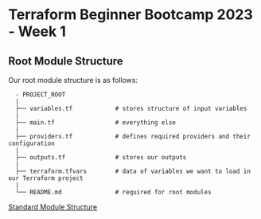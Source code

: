 # Terraform Beginner Bootcamp 2023 - Week 1

## Root Module Structure

Our root module structure is as follows:

```
  - PROJECT_ROOT
  |
  ├── variables.tf            # stores structure of input variables
  |
  ├── main.tf                 # everything else
  |
  ├── providers.tf            # defines required providers and their configuration
  |
  ├── outputs.tf              # stores our outputs
  |
  ├── terraform.tfvars        # data of variables we want to load in our Terraform project
  |
  └── README.md               # required for root modules
```

[Standard Module Structure](https://developer.hashicorp.com/terraform/language/modules/develop/structure)
